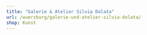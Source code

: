 ```yaml
---
title: "Galerie & Atelier Silvia Dolata"
url: /wuerzburg/galerie-und-atelier-silvia-dolata/
shop: Kunst
---
```

